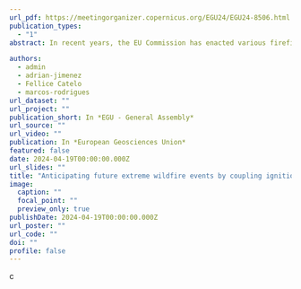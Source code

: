 ```yaml
---
url_pdf: https://meetingorganizer.copernicus.org/EGU24/EGU24-8506.html
publication_types:
  - "1"
abstract: In recent years, the EU Commission has enacted various firefighting policies to combat and diminish the adverse effects of wildfires. The Mediterranean area has experienced an observable extension of its wildfire season, coupled with rapid shifts in fire-weather dynamics, resulting in exceptionally severe wildfire occurrences. As of 2022, the EU has recorded an approximate total burned area of 792,902 hectares, with forests accounting for 66% of this figure (Rodrigues et al., 2023). The main objective of this study is to anticipate extreme wildfire conditions by providing a synthetic product depicting the chances of a fire event starting and escaping containment. To do so, we combined empirical models of ignition likelihood and effectiveness of the initial attack stage. We employed machine learning techniques to calibrate binary regression models using historical wildfire ignition data and geospatial layer depicting the main drivers of ignition and containment, namely accessibility, human pressure on wildlands, fuel moisture and availability. We illustrate our approach along the Mediterranean coastal region of Spain. Our approach enables us to predict wildfire contention capacity under diverse population growth and climate warming scenarios. This strategy aims to improve disaster risk reduction by pointing wildfire management zones and prioritizing intervention in high-risk areas. Results indicate a high predictive ability to model human-caused wildfire ignition (AUC>0.80) but a modest capability to capture the containment capability (AUC≈0.70). Accessibility by road largely controls the spatial pattern of ignition and containment, with dead fuel moisture content modulating the temporal pattern of probability. We further illustrate the approach by providing insights into future SSP (Shared Socieconomic Pathways) scenarios by synthesizing both products into comprehensive management zones (Rodrigues et al., 2022).

authors:
  - admin
  - adrian-jimenez
  - Fellice Catelo
  - marcos-rodrigues
url_dataset: ""
url_project: ""
publication_short: In *EGU - General Assembly*
url_source: ""
url_video: ""
publication: In *European Geosciences Union*
featured: false
date: 2024-04-19T00:00:00.000Z
url_slides: ""
title: "Anticipating future extreme wildfire events by coupling ignition and success of initial attack models"
image:
  caption: ""
  focal_point: ""
  preview_only: true
publishDate: 2024-04-19T00:00:00.000Z
url_poster: ""
url_code: ""
doi: ""
profile: false
---
```


 c

